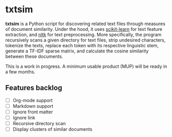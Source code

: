 # txtsim

**txtsim** is a Python script for discovering related text files through measures of document similarity. Under the hood, it uses [scikit-learn](https://github.com/scikit-learn/scikit-learn) for text feature extraction, and [nltk](https://github.com/nltk/nltk) for text preprocessing. More specifically, the program recursively scans a given directory for text files, strip undesired characters, tokenize the texts, replace each token with its respective linguistic stem, generate a TF-IDF sparse matrix, and calculate the cosine similarity between these documents.

This is a work in progress. A minimum usable product (MUP) will be ready in a few months.

## Features backlog

- [ ] Org-mode support
- [ ] Markdown support
- [ ] Ignore front matter
- [ ] Ignore link
- [ ] Recursive directory scan
- [ ] Display clusters of similar documents
